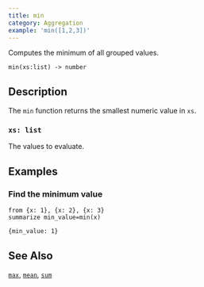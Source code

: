 ```yaml
---
title: min
category: Aggregation
example: 'min([1,2,3])'
---
```

Computes the minimum of all grouped values.

```tql
min(xs:list) -> number
```

## Description

The `min` function returns the smallest numeric value in `xs`.

### `xs: list`

The values to evaluate.

## Examples

### Find the minimum value

```tql
from {x: 1}, {x: 2}, {x: 3}
summarize min_value=min(x)
```

```tql
{min_value: 1}
```

## See Also

[`max`](/reference/functions/max),
[`mean`](/reference/functions/mean),
[`sum`](/reference/functions/sum)
